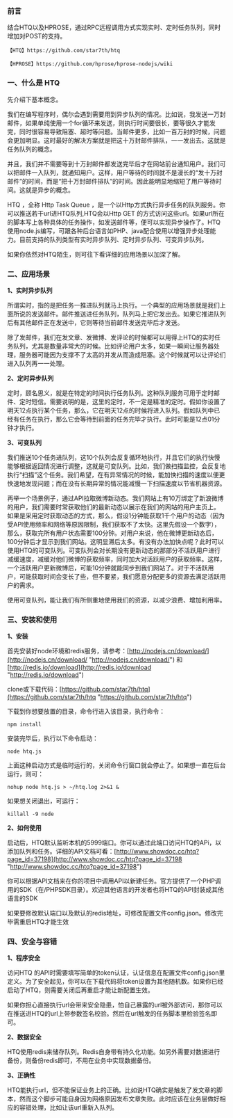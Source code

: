 ### 前言
结合HTQ以及HPROSE，通过RPC远程调用方式实现实时、定时任务队列，同时增加对POST的支持。

```
【HTQ】https://github.com/star7th/htq
```
```
【HPROSE】https://github.com/hprose/hprose-nodejs/wiki
```

### 一、什么是 HTQ

先介绍下基本概念。

我们在编写程序时，偶尔会遇到需要用到异步队列的情况。比如说，我发送一万封邮件，如果单纯使用一个for循环来发送，则执行时间要很长，要等很久才能发完，同时很容易导致阻塞、超时等问题。当邮件更多，比如一百万封的时候，问题会更加明显。这时最好的解决方案就是把这十万封邮件排队，一一发出去。这就是任务队列的概念。

并且，我们并不需要等到十万封邮件都发送完毕后才在网站前台通知用户。我们可以把邮件一入队列，就通知用户。这样，用户等待的时间就不是漫长的“发十万封邮件”的时间，而是“把十万封邮件排队”的时间。因此能明显地缩短了用户等待时间。这就是异步的概念。

HTQ ，全称 Http Task Queue ，是一个以Http方式执行异步任务的队列服务。你可以推送若干url进HTQ队列,HTQ会以Http GET 的方式访问这些url。如果url所在的脚本写上各种具体的任务操作，如发送邮件等，便可以实现异步操作了。HTQ使用node.js编写，可跟各种后台语言如PHP、java配合使用以增强异步处理能力。目前支持的队列类型有实时异步队列、定时异步队列、可变异步队列。

如果你依然对HTQ陌生，则可往下看详细的应用场景以加深了解。

### 二、应用场景

**1、实时异步队列**

所谓实时，指的是把任务一推进队列就马上执行。一个典型的应用场景就是我们上面所说的发送邮件。邮件推送进任务队列，队列马上把它发出去。如果它推进队列后有其他邮件正在发送中，它则等待当前邮件发送完毕后才发送。

除了发邮件，我们在发文章、发微博、发评论的时候都可以用得上HTQ的实时任务队列，尤其是数量非常大的时候。比如评论用户太多，如果一瞬间让服务器处理，服务器可能因为支撑不了太高的并发从而造成阻塞。这个时候就可以让评论们进入队列再一一处理。

 **2、定时异步队列**

定时，顾名思义，就是在特定的时间执行任务队列。这种队列服务可用于定时邮件、定时短信。需要说明的是，这里的定时，不一定是精准的定时。假如你设置了明天12点执行某个任务，那么，它在明天12点的时候将进入队列。假如队列中已经有任务在执行，那么它会等待到前面的任务完毕才执行。此时可能是12点01分钟才执行。


**3、可变队列**


我们推送10个任务进队列，这10个队列会反复循环地执行，并且它们的执行快慢能够根据返回情况进行调整，这就是可变队列。比如，我们做扫描监控，会反复地执行“扫描”这个任务。我们希望，在有异常情况的时候，能加快扫描的速度以便更快速地发现问题；而在没有长期异常的情况能减慢一下扫描速度以节省机器资源。

再举一个场景例子，通过API拉取微博新动态。我们网站上有10万绑定了新浪微博的用户，我们需要时常获取他们的最新动态以展示在我们的网站的用户主页上。 如果是采用定时获取动态的方式，那么，假设1分钟能获取1千个用户的动态（因为受API使用频率和网络等原因限制，我们获取不了太快。这里先假设一个数字），那么，获取完所有用户状态需要100分钟。对用户来说，他在微博更新动态后，100分钟后才显示到我们网站。这明显滞后太多。有没有办法加快点呢？此时可以使用HTQ的可变队列。可变队列会对长期没有更新动态的那部分不活跃用户进行减缓速度，减缓对他们微博的获取频率，同时加大对活跃用户的获取频率。这样，一个活跃用户更新微博后，可能10分钟就能同步到我们网站了。对于不活跃用户，可能获取时间会变长了些，但不要紧，我们愿意分配更多的资源去满足活跃用户的需求。

使用可变队列，能让我们有所侧重地使用我们的资源，以减少浪费、增加利用率。


 
### 三、安装和使用

**1、安装**

首先安装好node环境和redis服务，请参考：[http://nodejs.cn/download/](http://nodejs.cn/download/ "http://nodejs.cn/download/") 和 [http://redis.io/download](http://redis.io/download "http://redis.io/download")

clone或下载代码：[https://github.com/star7th/htq](https://github.com/star7th/htq "https://github.com/star7th/htq")

下载到你想要放置的目录，命令行进入该目录，执行命令：
```
npm install 
```
安装完毕后，执行以下命令启动：
```
node htq.js 
```
上面这种启动方式是临时运行的，关闭命令行窗口就会停止了。如果想一直在后台运行，则可：
```
nohup node htq.js > ~/htq.log 2>&1 &
```

如果想关闭退出，可运行：

```
killall -9 node 
```

**2、如何使用**

启动后，HTQ默认监听本机的5999端口。你可以通过此端口访问HTQ的APi，以添加队列和任务。详细的API文档可看：[http://www.showdoc.cc/htq?page_id=37198](http://www.showdoc.cc/htq?page_id=37198 "http://www.showdoc.cc/htq?page_id=37198")

你可以根据API文档来在你的项目中调用API以新建任务。官方提供了一个PHP调用的SDK（在/PHPSDK目录）。欢迎其他语言的开发者也将HTQ的API封装成其他语言的SDK

如果要修改默认端口以及默认的redis地址，可修改配置文件config.json。修改完毕需重启HTQ才能生效

### 四、安全与容错

**1、程序安全**

访问HTQ 的API时需要填写简单的token认证，认证信息在配置文件config.json里定义。为了安全起见，你可以在下载代码将token设置为其他随机数。如果你已经启动了HTQ，则需要关闭后再重启才能让新配置生效。

 如果你担心直接执行url会带来安全隐患，怕自己暴露的url被外部访问，那你可以在推送进HTQ的url上带参数签名校验。然后在url触发的任务脚本里检验签名即可。

**2、数据安全**

 HTQ使用redis来储存队列。Redis自身带有持久化功能。如另外需要对数据进行备份，则备份redis即可，不用在业务中实现数据备份。

**3、正确性**

 HTQ能执行url，但不能保证业务上的正确。比如说HTQ确实是触发了发文章的脚本，然而这个脚步可能自身因为网络原因发布文章失败。此时应该在业务层做好相应的容错处理，比如让该url重新入队列。

